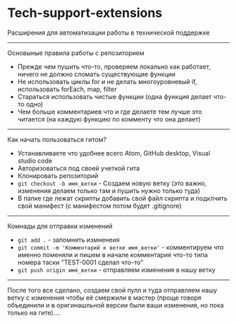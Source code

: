# Tech-support-extensions
Расширения для автоматизации работы в технической поддержке 

---
Основыные правила работы с репозиторием

- Прежде чем пушить что-то, проверяем локально как работает, ничего не должно сломать существующие функции
- Не использовать циклы for и не делать многоуровневый if, использовать forEach, map, filter 
- Стараться использовать чистые функции (одна функция делает что-то одно)
- Чем больше комментариев что и где делаете тем лучше это читается (на каждую функцию по комменту что она делает)

---

Как начать пользоваться гитом?

- Устанавливаете что удобнее всего Atom, GitHub desktop, Visual studio code 
- Авторизоваться под своей учеткой гита
- Клонировать репозиторий
- `git checkout -b имя_ветки` - Создаем новую ветку (это важно, изменения делаем только там и пушить нужно только туда)
- В папке где лежат скрипты добавить свой файл скрипта и подклчить свой манифест (с манифестом потом будет .gitignore)

---
Комнады для отправки изменений 

- `git add .`  - запомнить измненеия 
- `git commit -m 'Комментарий к ветке имя_ветки'` - комментируем что именно поменяли и пишем в начале комментария что-то типа номера таски "TEST-0001 сделал что-то"
- `git push origin имя_ветки` - отправляем изменения в нашу ветку

---

После того все сделано, создаем свой пулл и туда отправляем нашу ветку с изменения чтобы её смержили в мастер (проще говоря объединили и в оригинашльной версии были ваши изменения, но пока только на гите)....
